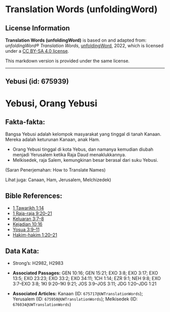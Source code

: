 # Translation Words (unfoldingWord)

## License Information

**Translation Words (unfoldingWord)** is based on and adapted from: _unfoldingWord® Translation Words_, [unfoldingWord](https://unfoldingword.org/utw), 2022, which is licensed under a [CC BY-SA 4.0 license](https://creativecommons.org/licenses/by-sa/4.0/legalcode.en).

This markdown version is provided under the same license.



--------------------------------

## Yebusi (id: 675939)

Yebusi, Orang Yebusi
====================

Fakta\-fakta:
-------------

Bangsa Yebusi adalah kelompok masyarakat yang tinggal di tanah Kanaan. Mereka adalah keturunan Kanaan, anak Ham.

* Orang Yebusi tinggal di kota Yebus, dan namanya kemudian diubah menjadi Yerusalem ketika Raja Daud menaklukkannya.
* Melkisedek, raja Salem, kemungkinan besar berasal dari suku Yebusi.

(Saran Penerjemahan: How to Translate Names)

Lihat juga: Canaan, Ham, Jerusalem, Melchizedek)

Bible References:
-----------------

* [1 Tawarikh 1:14](https://ref.ly/1Chr0:0)
* [1 Raja\-raja 9:20–21](https://ref.ly/1Kgs0:0)
* [Keluaran 3:7–8](https://ref.ly/Exod3:7-Exod3:8)
* [Kejadian 10:16](https://ref.ly/Gen10:16)
* [Yosua 3:9–11](https://ref.ly/Josh3:9-Josh3:11)
* [Hakim\-hakim 1:20–21](https://ref.ly/Judg1:20-Judg1:21)

Data Kata:
----------

* Strong’s: H2982, H2983

* **Associated Passages:** GEN 10:16; GEN 15:21; EXO 3:8; EXO 3:17; EXO 13:5; EXO 23:23; EXO 33:2; EXO 34:11; 1CH 1:14; EZR 9:1; NEH 9:8; EXO 3:7–EXO 3:8; 1KI 9:20–1KI 9:21; JOS 3:9–JOS 3:11; JDG 1:20–JDG 1:21
* **Associated Articles:** Kanaan (ID: `675717@UWTranslationWords`); Yerusalem (ID: `675950@UWTranslationWords`); Melkisedek (ID: `676034@UWTranslationWords`)


